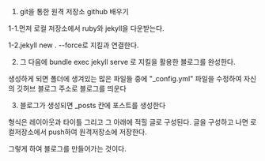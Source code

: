 1. git을 통한 원격 저장소 github 배우기

1-1.먼저 로컬 저장소에서 ruby와 jekyll을 다운받는다.

1-2.jekyll new . --force로 지킬과 연결한다.

2. 그 다음에 bundle exec jekyll serve 로 지킬을 활용한 블로그를 완성한다.

생성하게 되면 폴더에 생겨있는 많은 파일들 중에 "_config.yml" 파일을 수정하여 자신의 깃허브 블로그 주소로 블로그를 띄운다

3. 블로그가 생성되면 _posts 칸에 포스트를 생성한다

형식은 레이아웃과 타이틀 그리고 그 아래에 적힐 글로 구성된다. 글을 구성하고 나면 로컬저장소에서 push하여 원격저장소에 저장한다.

그렇게 하여 블로그를 만들어가는 것이다.
